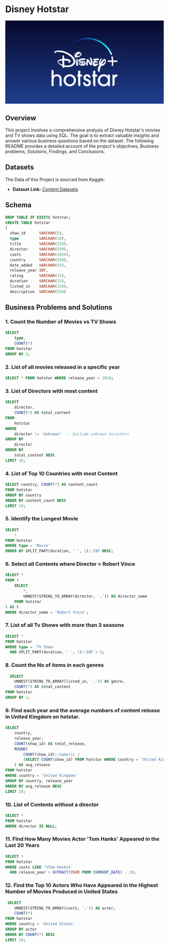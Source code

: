 # Disney Hotstar
![Hotstar Logo](https://github.com/adityanairrr/Disney-Hotstar-SQL-Project/blob/main/Disney%2BHotstar.jpg)

## Overview
This project involves a comprehensive analysis of Disney Hotstar's movies and TV shows data using SQL. The goal is to extract valuable insights and answer various business questions based on the dataset. The following README provides a detailed account of the project's objectives, Business problems, Solutions, Findings, and Conclusions.

## Datasets
The Data of this Project is sourced from Kaggle:

- **Dataset Link:** [Content Datasets](https://www.kaggle.com/datasets/shivamb/disney-movies-and-tv-shows)

## Schema
  
  ```sql
  DROP TABLE IF EXISTS hotstar;
CREATE TABLE hotstar
(
    show_id      VARCHAR(5),
    type         VARCHAR(10),
    title        VARCHAR(250),
    director     VARCHAR(550),
    casts        VARCHAR(1050),
    country      VARCHAR(550),
    date_added   VARCHAR(55),
    release_year INT,
    rating       VARCHAR(15),
    duration     VARCHAR(15),
    listed_in    VARCHAR(250),
    description  VARCHAR(550)

```

## Business Problems and Solutions

### 1. Count the Number of Movies vs TV Shows
```sql
SELECT 
    type,
    COUNT(*)
FROM hotstar
GROUP BY 1;
```

### 2. List of all movies released in a specific year
```sql
SELECT * FROM hotstar WHERE release_year = 2018;
```

### 3. List of Directors with most content 
```sql
SELECT
    director,
    COUNT(*) AS total_content
FROM
    hotstar
WHERE
    director != 'Unknown'  -- Exclude unknown directors
GROUP BY
    director
ORDER BY
    total_content DESC
LIMIT 10;
```

### 4. List of Top 10 Countries with most Content
```sql
SELECT country, COUNT(*) AS content_count
FROM hotstar
GROUP BY country
ORDER BY content_count DESC
LIMIT 10;
```

### 5. Identify the Longest Movie
```sql
SELECT 
    *
FROM hotstar
WHERE type = 'Movie'
ORDER BY SPLIT_PART(duration, ' ', 1)::INT DESC;
```

### 6. Select all Contents where Director = Robert Vince
```sql
SELECT *
FROM (
    SELECT 
        *,
        UNNEST(STRING_TO_ARRAY(director, ',')) AS director_name
    FROM hotstar
) AS t
WHERE director_name = 'Robert Vince';
```

### 7. List of all Tv Shows with more than 3 seasons
```sql
SELECT *
FROM hotstar
WHERE type = 'TV Show'
  AND SPLIT_PART(duration, ' ', 1)::INT > 5;
```

### 8. Count the No of items in each genres
```sql
  SELECT 
    UNNEST(STRING_TO_ARRAY(listed_in, ',')) AS genre,
    COUNT(*) AS total_content
FROM hotstar
GROUP BY 1;
```

### 9. Find each year and the average numbers of content release in United Kingdom on hotstar.
```sql
SELECT 
    country,
    release_year,
    COUNT(show_id) AS total_release,
    ROUND(
        COUNT(show_id)::numeric /
        (SELECT COUNT(show_id) FROM hotstar WHERE country = 'United Kingdom')::numeric * 100, 2
    ) AS avg_release
FROM hotstar
WHERE country = 'United Kingdom'
GROUP BY country, release_year
ORDER BY avg_release DESC
LIMIT 10;
```

### 10. List of Contents without a director
```sql
SELECT * 
FROM hotstar
WHERE director IS NULL;
```

### 11. Find How Many Movies Actor 'Tom Hanks' Appeared in the Last 20 Years
```sql
SELECT * 
FROM hotstar
WHERE casts LIKE '%Tom Hanks%'
  AND release_year > EXTRACT(YEAR FROM CURRENT_DATE) - 20;
```

### 12. Find the Top 10 Actors Who Have Appeared in the Highest Number of Movies Produced in United States
```sql
 SELECT 
    UNNEST(STRING_TO_ARRAY(casts, ',')) AS actor,
    COUNT(*)
FROM hotstar
WHERE country = 'United States'
GROUP BY actor
ORDER BY COUNT(*) DESC
LIMIT 10;
```
